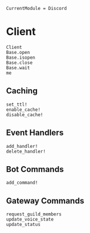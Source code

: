 ```@meta
CurrentModule = Discord
```

# Client

```@docs
Client
Base.open
Base.isopen
Base.close
Base.wait
me
```

## Caching

```@docs
set_ttl!
enable_cache!
disable_cache!
```

## Event Handlers

```@docs
add_handler!
delete_handler!
```

## Bot Commands

```@docs
add_command!
```

## Gateway Commands

```@docs
request_guild_members
update_voice_state
update_status
```
